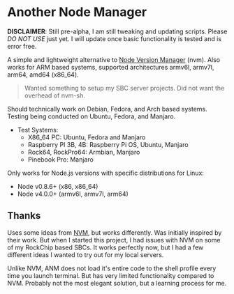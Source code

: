 # Another Node Manager

**DISCLAIMER**: Still pre-alpha, I am still tweaking and updating scripts. Please *DO NOT USE* just yet. I will update once basic functionality is tested and is error free.

A simple and lightweight alternative to [Node Version Manager](https://github.com/nvm-sh/nvm) (nvm). Also works for ARM based systems, supported architectures armv6l, armv7l, arm64, amd64 (x86_64).

> Wanted something to setup my SBC server projects. Did not want the overhead of nvm-sh.

Should technically work on Debian, Fedora, and Arch based systems. Testing being conducted on Ubuntu, Fedora, and Manjaro.
- Test Systems:
  - X86_64 PC: Ubuntu, Fedora and Manjaro
  - Raspberry PI 3B, 4B: Raspberry Pi OS, Ubuntu, Manjaro
  - Rock64, RockPro64: Armbian, Manjaro
  - Pinebook Pro: Manjaro

Only works for Node.js versions with specific distributions for Linux:
 - Node v0.8.6+ (x86, x86_64)
 - Node v4.0.0+ (armv6l, armv7l, arm64)

## Thanks
Uses some ideas from [NVM](https://github.com/nvm-sh/nvm), but works differently. Was initially inspired by their work. But when I started this project, I had issues with NVM on some of my RockChip based SBCs. It works perfectly now, but I had a few different ideas I wanted to try out for my local servers.

Unlike NVM, ANM does not load it's entire code to the shell profile every time you launch terminal. But has very limited functionality compared to NVM. Probably not the most elegant solution, but a learning process for me.
